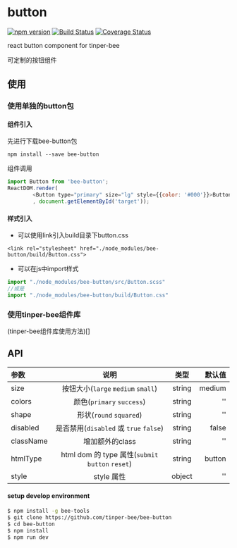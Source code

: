# button

[![npm version](https://img.shields.io/npm/v/bee-button.svg)](https://www.npmjs.com/package/bee-button)
[![Build Status](https://img.shields.io/travis/tinper-bee/bee-button/master.svg)](https://travis-ci.org/tinper-bee/bee-button)
[![Coverage Status](https://coveralls.io/repos/github/tinper-bee/bee-button/badge.svg?branch=master)](https://coveralls.io/github/tinper-bee/bee-button?branch=master)


react button component for tinper-bee

可定制的按钮组件

## 使用

### 使用单独的button包
#### 组件引入
先进行下载bee-button包
```
npm install --save bee-button
```
组件调用
```js
import Button from 'bee-button';
ReactDOM.render(
        <Button type="primary" size="lg" style={{color: '#000'}}>Button</Button>
        , document.getElementById('target'));
```
#### 样式引入
- 可以使用link引入build目录下button.css
```
<link rel="stylesheet" href="./node_modules/bee-button/build/Button.css">
```
- 可以在js中import样式
```js
import "./node_modules/bee-button/src/Button.scss"
//或是
import "./node_modules/bee-button/build/Button.css"
```

### 使用tinper-bee组件库
(tinper-bee组件库使用方法)[]




## API

|参数|说明|类型|默认值|
|:---|:----:|:---:|------:|
|size|按钮大小(`large` `medium` `small`)|string|medium|
|colors|颜色(`primary` `success`)|string|''|
|shape|形状(`round` `squared`)|string|''|
|disabled|是否禁用(`disabled` 或 `true` `false`)|string|false|
|className|增加额外的class|string|''|
|htmlType|html dom 的 type 属性(`submit` `button` `reset`)|string|button|
|style|style 属性|object|''|

#### setup develop environment

```sh
$ npm install -g bee-tools
$ git clone https://github.com/tinper-bee/bee-button
$ cd bee-button
$ npm install
$ npm run dev
```
